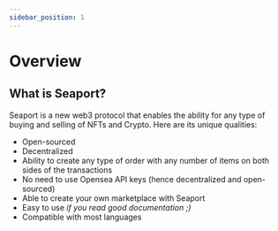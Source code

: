 ```yaml
---
sidebar_position: 1
---
```


# Overview

## What is Seaport?

Seaport is a new web3 protocol that enables the ability for any type of 
buying and selling of NFTs and Crypto. Here are its unique qualities:

- Open-sourced
- Decentralized
- Ability to create any type of order with any number of items on both sides of the transactions
- No need to use Opensea API keys (hence decentralized and open-sourced)
- Able to create your own marketplace with Seaport
- Easy to use *if you read good documentation ;)*
- Compatible with most languages

## 